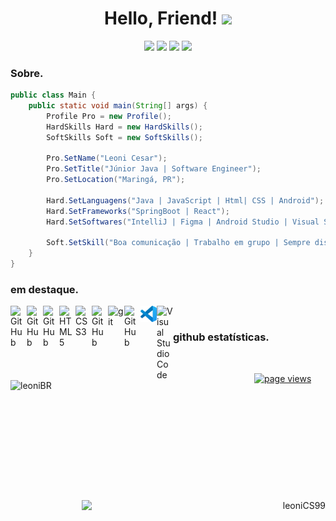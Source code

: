 <h1 align="center">
  Hello, Friend!
  <a href="#"><img src="https://media4.giphy.com/media/UvPvsX9oMlMWs/giphy.gif?cid=790b761186e68208deb5b2669cadfae39ab9adca14dd9d5c&rid=giphy.gif&ct=s" width="48"></a>
</h1>

<p align="center">   
  <a href="mailto:leonicezar99@gmai.com" target="_blank"><img src="https://img.shields.io/badge/-Email-0D1117?style=for-the-badge&logo=gmail&logoColor=0000CD"></a>
  <a href="https://www.linkedin.com/in/leoni-cesar-3b3a531ba/" target="_blank"><img src="https://img.shields.io/badge/-LinkedIn-0D1117?style=for-the-badge&logo=linkedin&logoColor=0000CD"></a> 
  <a href=" ** " target="_blank"><img src="https://img.shields.io/badge/-Instagram-0D1117?style=for-the-badge&logo=instagram&logoColor=0000CD"></a>
  <a href="#" target="_blank"><img src="https://img.shields.io/badge/YouTube-0D1117?style=for-the-badge&logo=youtube&logoColor=0000CD"></a>
</p>



### Sobre.

```java
public class Main {
    public static void main(String[] args) {
        Profile Pro = new Profile();
        HardSkills Hard = new HardSkills();
        SoftSkills Soft = new SoftSkills();

        Pro.SetName("Leoni Cesar");
        Pro.SetTitle("Júnior Java | Software Engineer");
        Pro.SetLocation("Maringá, PR");

        Hard.SetLanguagens("Java | JavaScript | Html| CSS | Android");
        Hard.SetFrameworks("SpringBoot | React");
        Hard.SetSoftwares("IntelliJ | Figma | Android Studio | Visual Studio Code");

        Soft.SetSkill("Boa comunicação | Trabalho em grupo | Sempre disposto a aprender | Pro-ativo");
    }
}

```


### em destaque.
<a target="_blank" rel="noopener noreferrer" href="https://www.w3schools.com/js/"><img align="left" alt="GitHub" width="26px" src="https://cdn.jsdelivr.net/gh/devicons/devicon/icons/java/java-original.svg" style="max-width: 100%;"></a>
<a target="_blank" rel="noopener noreferrer" href="https://www.w3schools.com/js/"><img align="left" alt="GitHub" width="26px" src="https://cdn.jsdelivr.net/gh/devicons/devicon/icons/spring/spring-original.svg" style="max-width: 100%;"></a>
<a target="_blank" rel="noopener noreferrer" href="https://www.w3schools.com/js/"><img align="left" alt="GitHub" width="26px" src="https://cdn.iconscout.com/icon/free/png-64/javascript-2752148-2284965.png" style="max-width: 100%;"></a>
<p dir="auto"><a href="https://www.w3schools.com/html/default.asp" rel="nofollow"><img align="left" alt="HTML5" width="26px" src="https://cdn.iconscout.com/icon/free/png-64/html-2752158-2284975.png" style="max-width: 100%;"></a>
<a href="https://www.w3schools.com/css/" rel="nofollow"><img align="left" alt="CSS3" width="26px" src="https://cdn.iconscout.com/icon/free/png-64/css3-11-1175239.png" style="max-width: 100%;"></a>
<a target="_blank" rel="noopener noreferrer" href="https://pt-br.reactjs.org/"><img align="left" alt="GitHub" width="26px" src="https://cdn.iconscout.com/icon/free/png-64/react-3-1175109.png" style="max-width: 100%;"></a>
<a href="https://git-scm.com/" rel="nofollow"> <img align="left" alt="git" width="26px" src="https://camo.githubusercontent.com/fbfcb9e3dc648adc93bef37c718db16c52f617ad055a26de6dc3c21865c3321d/68747470733a2f2f7777772e766563746f726c6f676f2e7a6f6e652f6c6f676f732f6769742d73636d2f6769742d73636d2d69636f6e2e737667" data-canonical-src="https://cdn.jsdelivr.net/gh/devicons/devicon/icons/github/github-original-wordmark.svg" style="max-width: 100%;"> </a>
<a target="_blank" rel="noopener noreferrer" href="https://github.com/danilloubr?tab=repositories"><img align="left" alt="GitHub" width="26px" src="https://cdn.iconscout.com/icon/free/png-64/developer-tool-1889493-1597553.png" style="max-width: 100%;"></a>
<img align="left" alt="Visual Studio Code" width="26px" src="https://raw.githubusercontent.com/github/explore/80688e429a7d4ef2fca1e82350fe8e3517d3494d/topics/visual-studio-code/visual-studio-code.png" />
 <img align="left" alt="Visual Studio Code" width="26px" src="https://cdn.jsdelivr.net/gh/devicons/devicon/icons/intellij/intellij-original.svg" />
</a>



<br></p>

###  github estatísticas.

  <div align="center" style={ display: "flex"}>
  <p align="left"  >
    <a href="https://github.com/leoniCS99"><img align="left" src="https://github-readme-stats.vercel.app/api?username=leoniCS99&show_icons=true&locale=en&theme=algolia" alt="leoniBR" height="192px" width="390px" padding="0px"/></a>
	</p>
	<p  align="right" >
	  <img align="right" src="https://github-readme-stats.vercel.app/api/top-langs?username=leoniCS99&show_icons=true&locale=en&layout=compact&theme=algolia" alt="leoniCS99" height="192px" width="390px" padding="0px" />
	</p>
  <br/>
  
  </div>
  </p>

  
  
   <a href="https://github.com/leoniCS99">
    <img src="https://komarev.com/ghpvc/?username=leoniCS99" alt="page views" />
 </a>


